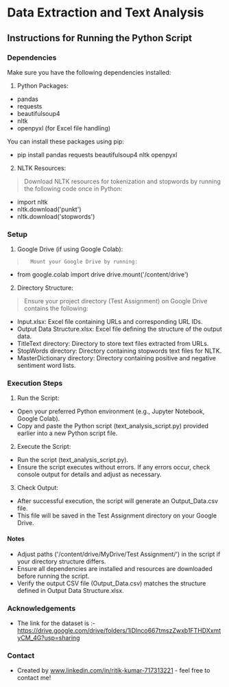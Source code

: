 # Data Extraction and Text Analysis 

## Instructions for Running the Python Script

### Dependencies

Make sure you have the following dependencies installed:

1.	Python Packages:
-	pandas
-	requests
-	beautifulsoup4
-	nltk
-	openpyxl (for Excel file handling)

  You can install these packages using pip:

- pip install pandas requests beautifulsoup4 nltk openpyxl

2.	NLTK Resources:

>	Download NLTK resources for tokenization and stopwords by running the following code once in Python:

-	import nltk
-	nltk.download('punkt')
-	nltk.download('stopwords')


### Setup

1.	Google Drive (if using Google Colab):

>       Mount your Google Drive by running:

- from google.colab import drive drive.mount('/content/drive')

2.	Directory Structure:

>	Ensure your project directory (Test Assignment) on Google Drive contains the following:

-	Input.xlsx: Excel file containing URLs and corresponding URL IDs.
-	Output Data Structure.xlsx: Excel file defining the structure of the output data.
-	TitleText directory: Directory to store text files extracted from URLs.
-	StopWords directory: Directory containing stopwords text files for NLTK.
-	MasterDictionary directory: Directory containing positive and negative sentiment word lists.

### Execution Steps

1.	Run the Script:

-	Open your preferred Python environment (e.g., Jupyter Notebook, Google Colab).
-	Copy and paste the Python script (text_analysis_script.py) provided earlier into a new Python script file.

2.	Execute the Script:

-	Run the script (text_analysis_script.py).
-	Ensure the script executes without errors. If any errors occur, check console output for details and adjust as necessary.

3.	Check Output:

-	After successful execution, the script will generate an Output_Data.csv file.
-	This file will be saved in the Test Assignment directory on your Google Drive.

#### Notes

-	Adjust paths ('/content/drive/MyDrive/Test Assignment/') in the script if your directory structure differs.
-	Ensure all dependencies are installed and resources are downloaded before running the script.
-	Verify the output CSV file (Output_Data.csv) matches the structure defined in Output Data Structure.xlsx.



### Acknowledgements

- The link for the dataset is :- https://drive.google.com/drive/folders/1iDlnco667tmszZwxb1FTHDXxmtyCM_4G?usp=sharing


### Contact
- Created by www.linkedin.com/in/ritik-kumar-717313221 - feel free to contact me!